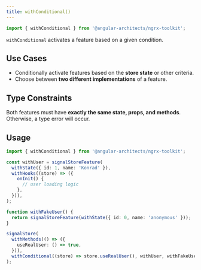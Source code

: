 ```yaml
---
title: withConditional()
---
```


```typescript
import { withConditional } from '@angular-architects/ngrx-toolkit';
```

`withConditional` activates a feature based on a given condition.

## Use Cases

- Conditionally activate features based on the **store state** or other criteria.
- Choose between **two different implementations** of a feature.

## Type Constraints

Both features must have **exactly the same state, props, and methods**.
Otherwise, a type error will occur.

## Usage

```typescript
import { withConditional } from '@angular-architects/ngrx-toolkit';

const withUser = signalStoreFeature(
  withState({ id: 1, name: 'Konrad' }),
  withHooks((store) => ({
    onInit() {
      // user loading logic
    },
  })),
);

function withFakeUser() {
  return signalStoreFeature(withState({ id: 0, name: 'anonymous' }));
}

signalStore(
  withMethods(() => ({
    useRealUser: () => true,
  })),
  withConditional((store) => store.useRealUser(), withUser, withFakeUser),
);
```
